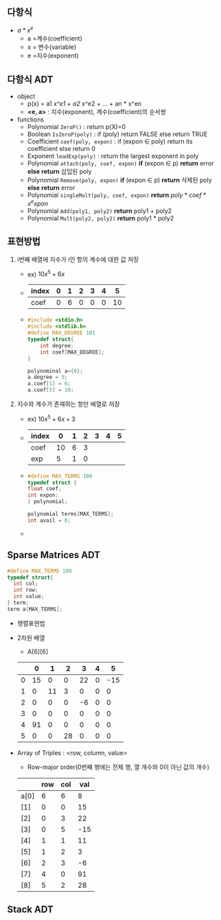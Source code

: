 ## 다항식

- $a*x^e$
  - a =계수(coefficient)
  - x = 변수(variable)
  - e =지수(exponent)

## 다항식 ADT

- object
  - p(x) = a1 *x^e1 + a2* x^e2 + ... + an * x^en
  - **<e, a>** : 지수(exponent), 계수(coefficient)의 순서쌍
- functions
  - Polynomial `ZeroP()` : return p(X)=0
  - Boolean `IsZeroP(poly)` : if (poly) return FALSE else return TRUE
  - Coefficient `coef(poly, expon)` : if (expon ∈ poly) return its coefficient else return 0
  - Exponent `leadExp(poly)` : return the largest exponent in poly
  - Polynomial `attach(poly, coef, expon)` **if** (expon ∈ p) **return** error **else** **return** 삽입된 poly
  - Polynomial `Remove(poly, expon)` **if** (expon ∈ p) **return** 삭제된 poly **else** **return** error
  - Polynomial `singleMult(poly, coef, expon)` **return** $poly *coef* x^expon$
  - Polynomial `Add(poly1, poly2)` **return** poly1 + poly2
  - Polynomial `Mult(poly2, poly2)` **return** poly1 * poly2

## 표현방법

1. i번째 배열에 지수가 i인 항의 계수에 대한 값 저장

   * ex) $10x^5 + 6x$

   * | index | 0    | 1    | 2    | 3    | 4    | 5    |
     | ----- | ---- | ---- | ---- | ---- | ---- | ---- |
     | coef  | 0    | 6    | 0    | 0    | 0    | 10   |

   * ```c
     #include <stdio.h>
     #include <stdlib.h>
     #define MAX_DEGREE 101
     typedef struct{
         int degree;
         int coef[MAX_DEGREE];
     }
     
     polynominal a={0};
     a.degree = 5;
     a.coef[1] = 6;
     a.coef[5] = 10;
     
     ```

2. 지수와 계수가 존재하는 항만 배열로 저장

   * ex) $10x^5 + 6x+3$

   * | index | 0    | 1    | 2    | 3    | 4    | 5    |
     | ----- | ---- | ---- | ---- | ---- | ---- | ---- |
     | coef  | 10   | 6    | 3    |      |      |      |
     | exp   | 5    | 1    | 0    |      |      |      |

   * ```c
     #define MAX_TERMS 100 
     typedef struct {
     float coef;
     int expon;
     } polynomial;
     
     polynomial terms[MAX_TERMS];
     int avail = 0;
     
     
     ```

   * 



## Sparse Matrices ADT
```c
#define MAX_TERMS 100
typedef struct{
  int col;
  int row;
  int value;
} term;
term a[MAX_TERMS];

```
 * 행렬표현법
  * 2차원 배열
    * A\[6\]\[6\]
    
    |      | 0    | 1    | 2    | 3    | 4    | 5    |
    | ---- | ---- | ---- | ---- | ---- | ---- | ---- |
    | 0    | 15   | 0    | 0    | 22   | 0    | -15  |
    | 1    | 0    | 11   | 3    | 0    | 0    | 0    |
    | 2    | 0    | 0    | 0    | -6   | 0    | 0    |
    | 3    | 0    | 0    | 0    | 0    | 0    | 0    |
    | 4    | 91   | 0    | 0    | 0    | 0    | 0    |
    | 5    | 0    | 0    | 28   | 0    | 0    | 0    |
  * Array of Triples : <row, column, value>
    * Row-major order(0번째 행에는 전체 행, 열 개수와 0이 아닌 값의 개수)
    
    |      | row  | col  | val  |
    | ---- | ---- | ---- | ---- |
    | a[0] | 6 | 6 | 8 |
    | [1] | 0 | 0 | 15 |
    | [2] | 0 | 3 | 22 |
    | [3] | 0 | 5 | -15 |
    | [4] | 1 | 1 | 11 |
    | [5] | 1 | 2 | 3 |
    | [6] | 2 | 3 | -6 |
    | [7] | 4 | 0 | 91 |
    | [8] | 5 | 2 | 28 |



## Stack ADT





